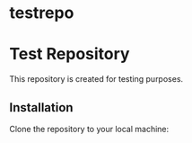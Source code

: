 # testrepo
# Test Repository

This repository is created for testing purposes.

## Installation

Clone the repository to your local machine:

